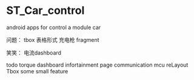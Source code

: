 # ST_Car_control

android apps for control a module car

问题：
tbox 表格形式
充电枪 fragment

笑笑：
电流dashboard

todo
torque dashboard
infortainment page communication
mcu reLayout
Tbox some small feature
